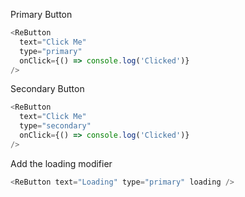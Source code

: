 Primary Button

```js
<ReButton
  text="Click Me"
  type="primary"
  onClick={() => console.log('Clicked')}
/>
```

Secondary Button

```js
<ReButton
  text="Click Me"
  type="secondary"
  onClick={() => console.log('Clicked')}
/>
```

Add the loading modifier

```js
<ReButton text="Loading" type="primary" loading />
```
